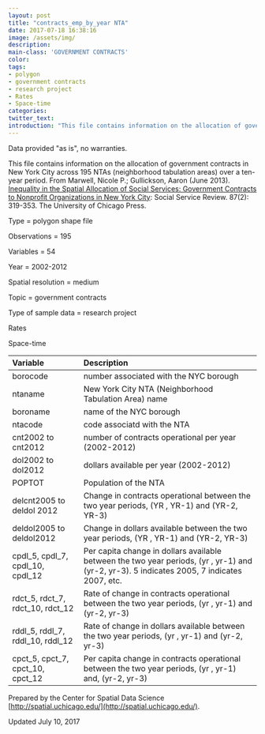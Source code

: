 ```yaml
---
layout: post
title: "contracts_emp_by_year NTA"
date: 2017-07-18 16:38:16
image: /assets/img/
description:
main-class: 'GOVERNMENT CONTRACTS'
color:
tags:
- polygon
- government contracts
- research project
- Rates
- Space-time
categories:
twitter_text:
introduction: "This file contains information on the allocation of government contracts in New York City across 195 NTAs (neighborhood tabulation areas) over a ten-year period."
---
```

<script>
  var map = L.map('map');
  L.tileLayer('https://api.tiles.mapbox.com/v4/{id}/{z}/{x}/{y}.png?access_token=pk.eyJ1IjoibWFwYm94IiwiYSI6ImNpejY4NXVycTA2emYycXBndHRqcmZ3N3gifQ.rJcFIG214AriISLbB6B5aw', { <!--this is the URL for the contracts_emp_by_year_nta Geojson-->
		maxZoom: 18,
		attribution: 'Map data &copy; <a href="http://openstreetmap.org">OpenStreetMap</a> contributors, ' +
			'<a href="http://creativecommons.org/licenses/by-sa/2.0/">CC-BY-SA</a>, ' +
			'Imagery © <a href="http://mapbox.com">Mapbox</a>',
		id: 'mapbox.light'
	}).addTo(map);

  map.scrollWheelZoom.disable();
  map.touchZoom.disable();
  var enableMapInteraction = function () {
      map.scrollWheelZoom.enable();
      map.touchZoom.enable();
  }
  $('#map').on('click touch', enableMapInteraction);

  // load GeoJSON from an external file
  // load GeoJSON from an external file
  $.getJSON("../data/contracts_emp_by_year_nta.geojson",function(data){
    // add GeoJSON layer to the map once the file is loaded
    var json = L.geoJson(data);
    json.addTo(map);
    map.fitBounds(json.getBounds());
  });

</script>

Data provided "as is", no warranties.

 This file contains information on the allocation of government contracts in New York City across 195 NTAs (neighborhood tabulation areas) over a ten-year period.
 From Marwell, Nicole P.; Gullickson, Aaron (June 2013). [Inequality in the Spatial Allocation of Social Services: Government Contracts to Nonprofit Organizations in New York City](http://www.journals.uchicago.edu/doi/abs/10.1086/670910): Social Service Review. 87(2): 319-353. The University of Chicago Press.


 Type = polygon shape file

 Observations = 195

 Variables = 54

 Year = 2002-2012

 Spatial resolution = medium

 Topic = government contracts

 Type of sample data = research project

 Rates

 Space-time

|Variable|Description|
|:-------|:----------|
|borocode|number associated with the NYC borough|
|ntaname|New York City NTA (Neighborhood Tabulation Area) name|
|boroname|name of the NYC borough|
|ntacode|code associatd with the NTA|
|cnt2002 to cnt2012|number of contracts operational per year (2002-2012)|
|dol2002 to dol2012|dollars available per year (2002-2012)|
|POPTOT|Population of the NTA|
|delcnt2005 to deldol 2012|Change in contracts operational between the two year periods, (YR , YR-1) and (YR-2, YR-3)|
|deldol2005 to deldol2012|Change in dollars available between the two year periods, (YR , YR-1) and (YR-2, YR-3)|
|cpdl\_5, cpdl\_7, cpdl\_10, cpdl\_12|Per capita change in dollars available between the two year periods, (yr , yr-1) and (yr-2, yr-3). 5 indicates 2005, 7 indicates 2007, etc.|
|rdct\_5, rdct\_7, rdct\_10, rdct\_12|Rate of change in contracts operational between the two year periods, (yr , yr-1) and (yr-2, yr-3)|
|rddl\_5, rddl\_7, rddl\_10, rddl\_12|Rate of change in dollars available between the two year periods, (yr , yr-1) and (yr-2, yr-3)|
|cpct\_5, cpct\_7, cpct\_10, cpct\_12|Per capita change in contracts operational between the two year periods, (yr , yr-1) and, (yr-2, yr-3)|

Prepared by the Center for Spatial Data Science [http://spatial.uchicago.edu/](http://spatial.uchicago.edu/).

Updated July 10, 2017
